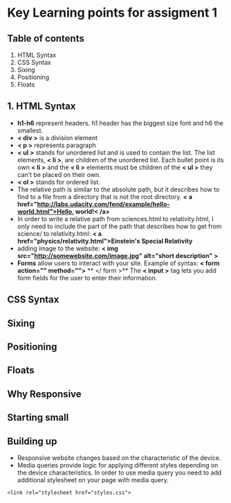 # Key Learning points for assigment 1



## Table of contents

1.  HTML Syntax
2. CSS Syntax
3. Sixing
4. Positioning
5. Floats

## 1. HTML Syntax
- **h1-h6** represent headers. h1 header has the biggest size font and h6 the smallest.
- **< div >** is a division element
- **< p >** represents paragraph
- **< ul >** stands for unordered list and is used to contain the list. The list elements, **< li >**, are children of the unordered list. Each bullet point is its own **< li >** and the **< li >** elements must be children of the **< ul >** they can't be placed on their own.
- **< ol >** stands for ordered list.
- The relative path is similar to the absolute path, but it describes how to find to a file from a directory that is not the root directory. **< a href="http://labs.udacity.com/fend/example/hello-world.html">Hello, world!< /a>**
- In order to write a relative path from sciences.html to relativity.html, I only need to include the part of the path that describes how to get from science/ to relativity.html: **< a href="physics/relativity.html">Einstein's Special Relativity</a >**
- adding image to the website: **< img src="http://somewebsite.com/image.jpg" alt="short description" >**
- **Forms** allow users to interact with your site. Example of syntax:
**< form action="" method="">**
** <!-- stuff goes here --> </ form >**
The  **< input >** tag lets you add form fields for the user to enter their information.

## CSS Syntax
## Sixing
## Positioning
## Floats
## Why Responsive
## Starting small

## Building up
- Responsive website changes based on the characteristic of the device.
- Media queries provide logic for applying different styles depending on the device characteristics. In order to use media query you need to add additional stylesheet on your page with media query.
```
<link rel="stylesheet href="styles.css">

```
